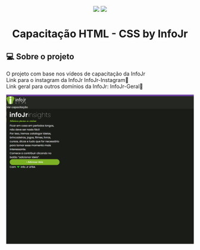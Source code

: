 <p align="center">
<img src="https://img.shields.io/badge/HTML5-E34F26?style=for-the-badge&logo=html5&logoColor=white">
<img src="https://img.shields.io/badge/CSS3-1572B6?style=for-the-badge&logo=css3&logoColor=white">
</p>

<h1 align="center">Capacitação HTML - CSS by InfoJr</h1>

## 💻 Sobre o projeto <a name = "-sobre"></a>

O projeto com base nos vídeos de capacitação da InfoJr<br />
Link para o instagram da InfoJr <a src="https://www.instagram.com/infojrufba/?hl=pt-br">InfoJr-Instagram</a>💚<br />
Link geral para outros domínios da InfoJr: <a src="https://linktr.ee/infojrufba">InfoJr-Geral</a>💚

<p align="center">
  <img src="img/infojr_cap_pic.png" width="1430" title="Picture da tela da InfoJr">
</p>
